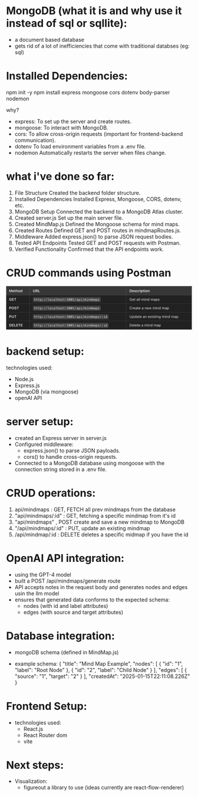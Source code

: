 # MongoDB (what it is and why use it instead of sql or sqllite):

- a document based database
- gets rid of a lot of inefficiencies that come with traditional databses (eg: sql)

# Installed Dependencies:

npm init -y
npm install express mongoose cors dotenv body-parser nodemon

why?

- express: To set up the server and create routes.
- mongoose: To interact with MongoDB.
- cors: To allow cross-origin requests (important for frontend-backend communication).
- dotenv To load environment variables from a .env file.
- nodemon Automatically restarts the server when files change.

# what i've done so far:

1. File Structure Created the backend folder structure.
2. Installed Dependencies Installed Express, Mongoose, CORS, dotenv, etc.
3. MongoDB Setup Connected the backend to a MongoDB Atlas cluster.
4. Created server.js Set up the main server file.
5. Created MindMap.js Defined the Mongoose schema for mind maps.
6. Created Routes Defined GET and POST routes in mindmapRoutes.js.
7. Middleware Added express.json() to parse JSON request bodies.
8. Tested API Endpoints Tested GET and POST requests with Postman.
9. Verified Functionality Confirmed that the API endpoints work.

# CRUD commands using Postman

![alt text](image.png)

# backend setup:

technologies used:

- Node.js
- Express.js
- MongoDB (via mongoose)
- openAI API

# server setup:

- created an Express server in server.js
- Configured middleware:
  - express.json() to parse JSON payloads.
  - cors() to handle cross-origin requests.
- Connected to a MongoDB database using mongoose with the connection string stored in a .env file.

# CRUD operations:

1. api/mindmaps : GET, FETCH all prev mindmaps from the database
2. "api/mindmaps/:id" : GET, fetching a specific mindmap from it's id
3. "api/mindmaps" , POST create and save a new mindmap to MongoDB
4. "/api/mindmaps/:id" : PUT, update an existing mindmap
5. /api/mindmap/:id : DELETE deletes a specific midmap if you have the id

# OpenAI API integration:

- using the GPT-4 model
- built a POST /api/mindmaps/generate route
- API accepts notes in the request body and generates nodes and edges usin the llm model
- ensures that generated data conforms to the expected schema:
  - nodes (with id and label attributes)
  - edges (with source and target attributes)

# Database integration:

- mongoDB schema (defined in MindMap.js)

- example schema:
  {
  "title": "Mind Map Example",
  "nodes": [
  { "id": "1", "label": "Root Node" },
  { "id": "2", "label": "Child Node" }
  ],
  "edges": [
  { "source": "1", "target": "2" }
  ],
  "createdAt": "2025-01-15T22:11:08.226Z"
  }

# Frontend Setup:

- technologies used:
  - React.js
  - React Router dom
  - vite

# Next steps:

- Visualization:
  - figureout a library to use (ideas currently are react-flow-renderer)
